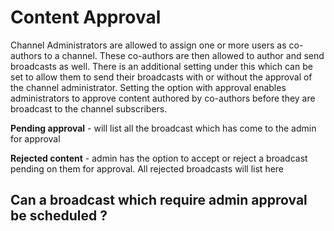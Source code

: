 # Content Approval

Channel Administrators are allowed to assign one or more users as co-authors to a channel. These co-authors are then allowed to author and send broadcasts as well. There is an additional setting under this which can be set to allow them to send their broadcasts with or without the approval of the channel administrator. Setting the option with approval enables administrators to approve content authored by co-authors before they are broadcast to the channel subscribers. 

**Pending approval** - will list all the broadcast which has come to the admin for approval

**Rejected content** - admin has the option to accept or reject a broadcast pending on them for approval. All rejected broadcasts will list here

## Can a broadcast which require admin approval be scheduled ?

<!--stackedit_data:
eyJoaXN0b3J5IjpbNzk5NDkyNF19
-->